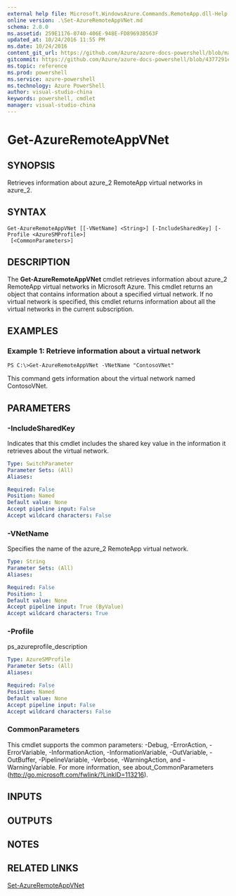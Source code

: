 ```yaml
---
external help file: Microsoft.WindowsAzure.Commands.RemoteApp.dll-Help.xml
online version: .\Set-AzureRemoteAppVNet.md
schema: 2.0.0
ms.assetid: 259E1176-0740-406E-948E-FD89693B563F
updated_at: 10/24/2016 11:55 PM
ms.date: 10/24/2016
content_git_url: https://github.com/Azure/azure-docs-powershell/blob/master/azureps-cmdlets-docs/ServiceManagement/Azure.RemoteApp/v1.6.1/Get-AzureRemoteAppVNet.md
gitcommit: https://github.com/Azure/azure-docs-powershell/blob/4377291ee360e58e2c1c5d644155daf6a0279055/azureps-cmdlets-docs/ServiceManagement/Azure.RemoteApp/v1.6.1/Get-AzureRemoteAppVNet.md
ms.topic: reference
ms.prod: powershell
ms.service: azure-powershell
ms.technology: Azure PowerShell
author: visual-studio-china
keywords: powershell, cmdlet
manager: visual-studio-china
---
```


# Get-AzureRemoteAppVNet

## SYNOPSIS
Retrieves information about azure_2 RemoteApp virtual networks in azure_2.

## SYNTAX

```
Get-AzureRemoteAppVNet [[-VNetName] <String>] [-IncludeSharedKey] [-Profile <AzureSMProfile>]
 [<CommonParameters>]
```

## DESCRIPTION
The **Get-AzureRemoteAppVNet** cmdlet retrieves information about azure_2 RemoteApp virtual networks in Microsoft Azure.
This cmdlet returns an object that contains information about a specified virtual network.
If no virtual network is specified, this cmdlet returns information about all the virtual networks in the current subscription.

## EXAMPLES

### Example 1: Retrieve information about a virtual network
```
PS C:\>Get-AzureRemoteAppVNet -VNetName "ContosoVNet"
```

This command gets information about the virtual network named ContosoVNet.

## PARAMETERS

### -IncludeSharedKey
Indicates that this cmdlet includes the shared key value in the information it retrieves about the virtual network.

```yaml
Type: SwitchParameter
Parameter Sets: (All)
Aliases: 

Required: False
Position: Named
Default value: None
Accept pipeline input: False
Accept wildcard characters: False
```

### -VNetName
Specifies the name of the azure_2 RemoteApp virtual network.

```yaml
Type: String
Parameter Sets: (All)
Aliases: 

Required: False
Position: 1
Default value: None
Accept pipeline input: True (ByValue)
Accept wildcard characters: True
```

### -Profile
ps_azureprofile_description

```yaml
Type: AzureSMProfile
Parameter Sets: (All)
Aliases: 

Required: False
Position: Named
Default value: None
Accept pipeline input: False
Accept wildcard characters: False
```

### CommonParameters
This cmdlet supports the common parameters: -Debug, -ErrorAction, -ErrorVariable, -InformationAction, -InformationVariable, -OutVariable, -OutBuffer, -PipelineVariable, -Verbose, -WarningAction, and -WarningVariable. For more information, see about_CommonParameters (http://go.microsoft.com/fwlink/?LinkID=113216).

## INPUTS

## OUTPUTS

## NOTES

## RELATED LINKS

[Set-AzureRemoteAppVNet](./Set-AzureRemoteAppVNet.md)



